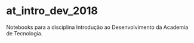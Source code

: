 # at_intro_dev_2018
Notebooks para a disciplina Introdução ao Desenvolvimento da Academia de Tecnologia.
